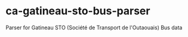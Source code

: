 # ca-gatineau-sto-bus-parser
Parser for Gatineau STO (Société de Transport de l'Outaouais) Bus data
